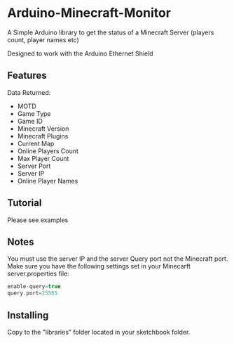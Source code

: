 # Arduino-Minecraft-Monitor

A Simple Arduino library to get the status of a Minecraft Server (players count, player names etc)

Designed to work with the Arduino Ethernet Shield

## Features

Data Returned: 
* MOTD
* Game Type
* Game ID
* Minecraft Version
* Minecraft Plugins
* Current Map
* Online Players Count
* Max Player Count
* Server Port
* Server IP
* Online Player Names

## Tutorial

Please see examples

## Notes

You must use the server IP and the server Query port not the Minecraft port.
Make sure you have the following settings set in your Minecarft server.properties file:
```cpp
enable-query=true
query.port=25565
```

## Installing

Copy to the "libraries" folder located in your sketchbook folder.

